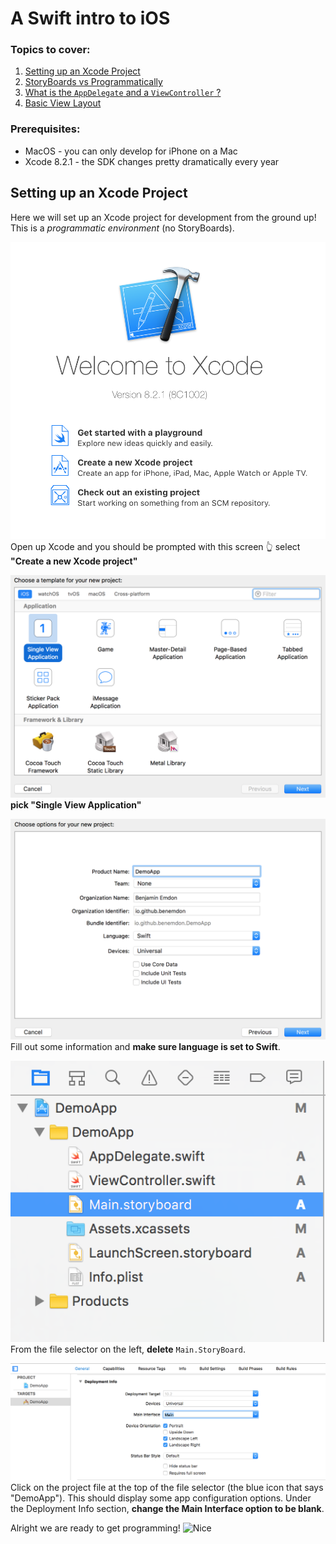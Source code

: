 # A Swift intro to iOS
### Topics to cover:
1. [Setting up an Xcode Project](setting-up-an-xcode-project)
1. [StoryBoards vs Programmatically]()
1. [What is the `AppDelegate` and a `ViewController` ?]()
1. [Basic View Layout]()

### Prerequisites:
* MacOS - you can only develop for iPhone on a Mac
* Xcode 8.2.1 - the SDK changes pretty dramatically every year

## Setting up an Xcode Project
Here we will set up an Xcode project for development from the ground up! This is a _programmatic environment_ (no StoryBoards).

![XcodeHello](/images/XcodeHello.png)
Open up Xcode and you should be prompted with this screen 👆
select **"Create a new Xcode project"**

![SingleViewApplication](/images/SingleViewApplication.png)
**pick "Single View Application"**

![FillOutSomeInfo](/images/FillOutSomeInfo.png)
Fill out some information and **make sure language is set to Swift**.

![Directory](/images/Directory.png)
From the file selector on the left, **delete** `Main.StoryBoard`.

![RemoveMain](/images/RemoveMain.png)
Click on the project file at the top of the file selector (the blue icon that says "DemoApp"). This should display some app configuration options. Under the Deployment Info section, **change the Main Interface option to be blank**.

Alright we are ready to get programming!
![Nice](https://m.popkey.co/a5837f/xMKOr.gif)
